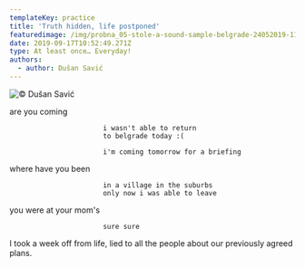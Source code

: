 ```yaml
---
templateKey: practice
title: 'Truth hidden, life postponed'
featuredimage: /img/probna_05-stole-a-sound-sample-belgrade-24052019-1137.jpg
date: 2019-09-17T10:52:49.271Z
type: At least once… Everyday!
authors:
  - author: Dušan Savić
---
```

![© Dušan Savić](/img/time_stole_life_postponed.jpg "© Dušan Savić")



are you coming

```
                       i wasn't able to return
                       to belgrade today :(

                       i'm coming tomorrow for a briefing
```

where have you been

```
                       in a village in the suburbs
                       only now i was able to leave
```

you were at your mom's

```
                       sure sure
```



I took a week off from life, lied to all the people about our previously agreed plans.
